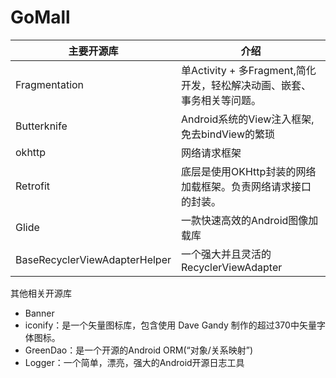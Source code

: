 # GoMall



|主要开源库 | 介绍 |
|--|--|
|Fragmentation |单Activity + 多Fragment,简化开发，轻松解决动画、嵌套、事务相关等问题。 |
|Butterknife  | Android系统的View注入框架,免去bindView的繁琐 |
|okhttp  | 网络请求框架 |
| Retrofit| 底层是使用OKHttp封装的网络加载框架。负责网络请求接口的封装。|
|Glide| 一款快速高效的Android图像加载库|
|BaseRecyclerViewAdapterHelper|一个强大并且灵活的RecyclerViewAdapter|

其他相关开源库
- Banner
- iconify：是一个矢量图标库，包含使用 Dave Gandy 制作的超过370中矢量字体图标。
- GreenDao：是一个开源的Android ORM(“对象/关系映射”)
- Logger：一个简单，漂亮，强大的Android开源日志工具
